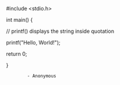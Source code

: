 #include <stdio.h>

int main() {

   // printf() displays the string inside quotation
   
   printf("Hello, World!");
   
   return 0;
   
}

            - Anonymous
